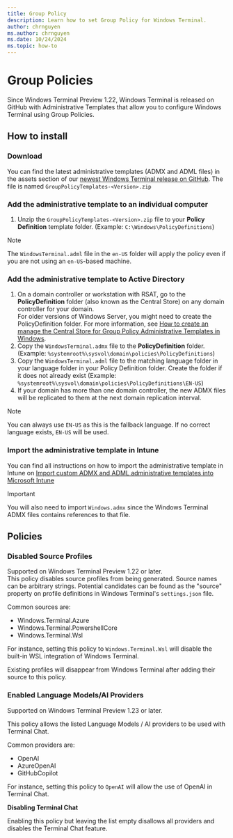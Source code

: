 ```yaml
---
title: Group Policy
description: Learn how to set Group Policy for Windows Terminal.
author: chrnguyen
ms.author: chrnguyen
ms.date: 10/24/2024
ms.topic: how-to 
---
```


# Group Policies

Since Windows Terminal Preview 1.22, Windows Terminal is released on GitHub with Administrative Templates that allow you to configure Windows Terminal using Group Policies.

## How to install

### Download

You can find the latest administrative templates (ADMX and ADML files) in the assets section of our [newest Windows Terminal release on GitHub](https://github.com/microsoft/terminal/releases/latest). The file is named `GroupPolicyTemplates-<Version>.zip`

### Add the administrative template to an individual computer

1. Unzip the `GroupPolicyTemplates-<Version>.zip` file to your **Policy Definition** template folder. (Example: `C:\Windows\PolicyDefinitions`)

> [!NOTE]
> The `WindowsTerminal.adml` file in the `en-US` folder will apply the policy even if you are not using an `en-US`-based machine.

### Add the administrative template to Active Directory

1. On a domain controller or workstation with RSAT, go to the **PolicyDefinition** folder (also known as the Central Store) on any domain controller for your domain. <br>
For older versions of Windows Server, you might need to create the PolicyDefinition folder. For more information, see [How to create an manage the Central Store for Group Policy Administrative Templates in Windows](/troubleshoot/windows-client/group-policy/create-and-manage-central-store).
2. Copy the `WindowsTerminal.admx` file to the **PolicyDefinition** folder. (Example: `%systemroot%\sysvol\domain\policies\PolicyDefinitions`)
3. Copy the `WindowsTerminal.adml` file to the matching language folder in your language folder in your Policy Definition folder. Create the folder if it does not already exist (Example: `%systemroot%\sysvol\domain\policies\PolicyDefinitions\EN-US`)
4. If your domain has more than one domain controller, the new ADMX files will be replicated to them at the next domain replication interval.

> [!NOTE]
> You can always use `EN-US` as this is the fallback language. If no correct language exists, `EN-US` will be used.

### Import the administrative template in Intune

You can find all instructions on how to import the administrative template in Intune on [Import custom ADMX and ADML administrative templates into Microsoft Intune](/mem/intune/configuration/administrative-templates-import-custom#add-the-admx-and-adml-files)

> [!Important]
> You will also need to import `Windows.admx` since the Windows Terminal ADMX files contains references to that file.

## Policies

### Disabled Source Profiles

Supported on Windows Terminal Preview 1.22 or later.
<br>
This policy disables source profiles from being generated. Source names can be arbitrary strings. Potential candidates can be found as the "source" property on profile definitions in Windows Terminal's `settings.json` file.

Common sources are:
- Windows.Terminal.Azure
- Windows.Terminal.PowershellCore
- Windows.Terminal.Wsl

For instance, setting this policy to `Windows.Terminal.Wsl` will disable the built-in WSL integration of Windows Terminal.

Existing profiles will disappear from Windows Terminal after adding their source to this policy.

### Enabled Language Models/AI Providers

Supported on Windows Terminal Preview 1.23 or later.
<br>

This policy allows the listed Language Models / AI providers to be used with Terminal Chat. <br>

Common providers are:
- OpenAI
- AzureOpenAI
- GitHubCopilot

For instance, setting this policy to `OpenAI` will allow the use of OpenAI in Terminal Chat.

**Disabling Terminal Chat**

Enabling this policy but leaving the list empty disallows all providers and disables the Terminal Chat feature. 
